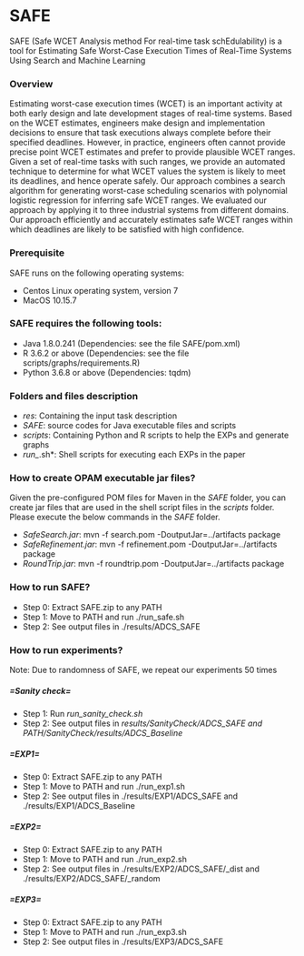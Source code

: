 # SAFE
SAFE (Safe WCET Analysis method For real-time task schEdulability) is a tool for Estimating Safe Worst-Case Execution Times of Real-Time Systems Using Search and Machine Learning


### Overview
Estimating worst-case execution times (WCET) is an important activity at both early design and late development stages of real-time systems. Based on the WCET estimates, engineers make design and implementation decisions to ensure that task executions always complete before their specified deadlines. However, in practice, engineers often cannot provide precise point WCET estimates and prefer to provide plausible WCET ranges. Given a set of real-time tasks with such ranges, we provide an automated technique to determine for what WCET values the system is likely to meet its deadlines, and hence operate safely. Our approach combines a search algorithm for generating worst-case scheduling scenarios with polynomial logistic regression for inferring safe WCET ranges. We evaluated our approach by applying it to three industrial systems from different domains. Our approach efficiently and accurately estimates safe WCET ranges within which deadlines are likely to be satisfied with high confidence.


### Prerequisite
SAFE runs on the following operating systems:
- Centos Linux operating system, version 7
- MacOS 10.15.7


### SAFE requires the following tools:
- Java 1.8.0.241 (Dependencies: see the file SAFE/pom.xml)
- R 3.6.2 or above (Dependencies: see the file scripts/graphs/requirements.R)
- Python 3.6.8 or above (Dependencies: tqdm)

 
### Folders and files description
* *res*: Containing the input task description
* *SAFE*: source codes for Java executable files and scripts
* *scripts*: Containing Python and R scripts to help the EXPs and generate graphs
* *run_*.sh*: Shell scripts for executing each EXPs in the paper


### How to create OPAM executable jar files?
Given the pre-configured POM files for Maven in the *SAFE* folder, you can create jar files that are used in the shell script files in the *scripts* folder. Please execute the below commands in the *SAFE* folder.
* *SafeSearch.jar*: mvn -f search.pom -DoutputJar=../artifacts package
* *SafeRefinement.jar*: mvn -f refinement.pom -DoutputJar=../artifacts package
* *RoundTrip.jar*: mvn -f roundtrip.pom -DoutputJar=../artifacts package


### How to run SAFE?
* Step 0: Extract SAFE.zip to any PATH
* Step 1: Move to PATH and run ./run_safe.sh
* Step 2: See output files in ./results/ADCS_SAFE


### How to run experiments?
Note: Due to randomness of SAFE, we repeat our experiments 50 times

##### =Sanity check=
* Step 1: Run *run_sanity_check.sh*
* Step 2: See output files in *results/SanityCheck/ADCS_SAFE and PATH/SanityCheck/results/ADCS_Baseline*


##### =EXP1=
* Step 0: Extract SAFE.zip to any PATH
* Step 1: Move to PATH and run ./run_exp1.sh
* Step 2: See output files in ./results/EXP1/ADCS_SAFE and ./results/EXP1/ADCS_Baseline

##### =EXP2=
* Step 0: Extract SAFE.zip to any PATH
* Step 1: Move to PATH and run ./run_exp2.sh
* Step 2: See output files in ./results/EXP2/ADCS_SAFE/_dist and ./results/EXP2/ADCS_SAFE/_random

##### =EXP3=
* Step 0: Extract SAFE.zip to any PATH
* Step 1: Move to PATH and run ./run_exp3.sh
* Step 2: See output files in ./results/EXP3/ADCS_SAFE





